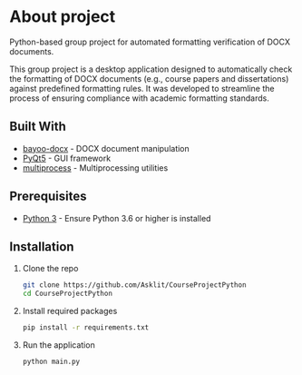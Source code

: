 # About project

Python-based group project for automated formatting verification of DOCX documents.

This group project is a desktop application designed to automatically check the formatting of DOCX documents (e.g., course papers and dissertations) against predefined formatting rules. It was developed to streamline the process of ensuring compliance with academic formatting standards.

## Built With

- [bayoo-docx](https://pypi.org/project/bayoo-docx/) - DOCX document manipulation
- [PyQt5](https://www.riverbankcomputing.com/software/pyqt/) - GUI framework
- [multiprocess](https://pypi.org/project/multiprocess/) - Multiprocessing utilities

## Prerequisites

- [Python 3](https://www.python.org/downloads/) - Ensure Python 3.6 or higher is installed

## Installation

1. Clone the repo
   ```bash
   git clone https://github.com/Asklit/CourseProjectPython
   cd CourseProjectPython
   ```

2. Install required packages
   ```bash
   pip install -r requirements.txt
   ```

3. Run the application
   ```bash
   python main.py
   ```
